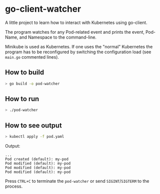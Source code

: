 # go-client-watcher

A little project to learn how to interact with Kubernetes using go-client.

The program watches for any Pod-related event and prints the event, Pod-Name,
and Namespace to the command-line.

Minikube is used as Kubernetes. If one uses the "normal" Kubernetes the
program has to be reconfigured by switching the configuration load (see
`main.go` commented lines).

## How to build

```sh
> go build -o pod-watcher
```

## How to run

```sh
> ./pod-watcher
```

## How to see output

```sh
> kubectl apply -f pod.yaml
```

Output:
```
...
Pod created (default): my-pod
Pod modified (default): my-pod
Pod modified (default): my-pod
Pod modified (default): my-pod
```

Press `CTRL+C` to terminate the `pod-watcher` or send `SIGINT`/`SIGTERM` to the
process.
